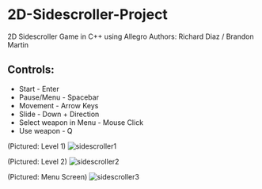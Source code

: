 # 2D-Sidescroller-Project
2D Sidescroller Game in C++ using Allegro
Authors: Richard Diaz / Brandon Martin

## Controls:
* Start - Enter
* Pause/Menu - Spacebar
* Movement - Arrow Keys
* Slide - Down + Direction
* Select weapon in Menu - Mouse Click
* Use weapon - Q

(Pictured: Level 1)
![sidescroller1](https://user-images.githubusercontent.com/28874711/32063034-3198fcec-ba44-11e7-9b1b-00dfe7aedbcc.png)

(Pictured: Level 2)
![sidescroller2](https://user-images.githubusercontent.com/28874711/32063076-4bed9c42-ba44-11e7-9e92-f955fa68c9ee.png)

(Pictured: Menu Screen)
![sidescroller3](https://user-images.githubusercontent.com/28874711/32063082-4eca041e-ba44-11e7-9c64-d656dc38bcc4.png)
